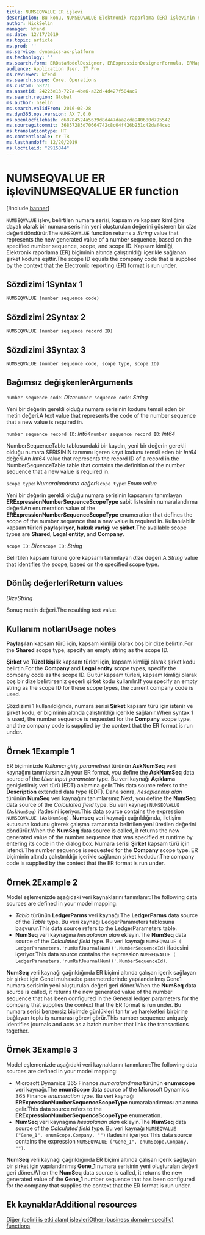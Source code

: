 ```yaml
---
title: NUMSEQVALUE ER işlevi
description: Bu konu, NUMSEQVALUE Elektronik raporlama (ER) işlevinin nasıl kullanıldığı hakkında bilgi sağlar.
author: NickSelin
manager: kfend
ms.date: 12/17/2019
ms.topic: article
ms.prod: ''
ms.service: dynamics-ax-platform
ms.technology: ''
ms.search.form: ERDataModelDesigner, ERExpressionDesignerFormula, ERMappedFormatDesigner, ERModelMappingDesigner
audience: Application User, IT Pro
ms.reviewer: kfend
ms.search.scope: Core, Operations
ms.custom: 58771
ms.assetid: 24223e13-727a-4be6-a22d-4d427f504ac9
ms.search.region: Global
ms.author: nselin
ms.search.validFrom: 2016-02-28
ms.dyn365.ops.version: AX 7.0.0
ms.openlocfilehash: d68784524a5639d8d447daa2cda940680d795542
ms.sourcegitcommit: 36857283d70664742c8c04f426b231c42daf4ceb
ms.translationtype: HT
ms.contentlocale: tr-TR
ms.lasthandoff: 12/20/2019
ms.locfileid: "2915844"
---
```

# <span data-ttu-id="fc0c9-103"><a name="NUMSEQVALUE">NUMSEQVALUE ER işlevi</a></span><span class="sxs-lookup"><span data-stu-id="fc0c9-103"><a name="NUMSEQVALUE">NUMSEQVALUE ER function</a></span></span>

[!include [banner](../includes/banner.md)]

<span data-ttu-id="fc0c9-104">`NUMSEQVALUE` işlev, belirtilen numara serisi, kapsam ve kapsam kimliğine dayalı olarak bir numara serisinin yeni oluşturulan değerini gösteren bir *dize* değeri döndürür.</span><span class="sxs-lookup"><span data-stu-id="fc0c9-104">The `NUMSEQVALUE` function returns a *String* value that represents the new generated value of a number sequence, based on the specified number sequence, scope, and scope ID.</span></span> <span data-ttu-id="fc0c9-105">Kapsam kimliği, Elektronik raporlama (ER) biçiminin altında çalıştırıldığı içerikle sağlanan şirket koduna eşittir.</span><span class="sxs-lookup"><span data-stu-id="fc0c9-105">The scope ID equals the company code that is supplied by the context that the Electronic reporting (ER) format is run under.</span></span>

## <a name="syntax-1"></a><span data-ttu-id="fc0c9-106">Sözdizimi 1</span><span class="sxs-lookup"><span data-stu-id="fc0c9-106">Syntax 1</span></span>

```
NUMSEQVALUE (number sequence code)
```

## <a name="syntax-2"></a><span data-ttu-id="fc0c9-107">Sözdizimi 2</span><span class="sxs-lookup"><span data-stu-id="fc0c9-107">Syntax 2</span></span>

```
NUMSEQVALUE (number sequence record ID)
```

## <a name="syntax-3"></a><span data-ttu-id="fc0c9-108">Sözdizimi 3</span><span class="sxs-lookup"><span data-stu-id="fc0c9-108">Syntax 3</span></span>

```
NUMSEQVALUE (number sequence code, scope type, scope ID)
```

## <a name="arguments"></a><span data-ttu-id="fc0c9-109">Bağımsız değişkenler</span><span class="sxs-lookup"><span data-stu-id="fc0c9-109">Arguments</span></span>

<span data-ttu-id="fc0c9-110">`number sequence code`: *Dize*</span><span class="sxs-lookup"><span data-stu-id="fc0c9-110">`number sequence code`: *String*</span></span>

<span data-ttu-id="fc0c9-111">Yeni bir değerin gerekli olduğu numara serisinin kodunu temsil eden bir metin değeri.</span><span class="sxs-lookup"><span data-stu-id="fc0c9-111">A text value that represents the code of the number sequence that a new value is required in.</span></span>

<span data-ttu-id="fc0c9-112">`number sequence record ID`: *Int64*</span><span class="sxs-lookup"><span data-stu-id="fc0c9-112">`number sequence record ID`: *Int64*</span></span>

<span data-ttu-id="fc0c9-113">NumberSequenceTable tablosundaki bir kaydın, yeni bir değerin gerekli olduğu numara SERISININ tanımını içeren kayıt kodunu temsil eden bir *Int64* değeri.</span><span class="sxs-lookup"><span data-stu-id="fc0c9-113">An *Int64* value that represents the record ID of a record in the NumberSequenceTable table that contains the definition of the number sequence that a new value is required in.</span></span>

<span data-ttu-id="fc0c9-114">`scope type`: *Numaralandırma değeri*</span><span class="sxs-lookup"><span data-stu-id="fc0c9-114">`scope type`: *Enum value*</span></span>

<span data-ttu-id="fc0c9-115">Yeni bir değerin gerekli olduğu numara serisinin kapsamını tanımlayan **ERExpressionNumberSequenceScopeType** sabit listesinin numaralandırma değeri.</span><span class="sxs-lookup"><span data-stu-id="fc0c9-115">An enumeration value of the **ERExpressionNumberSequenceScopeType** enumeration that defines the scope of the number sequence that a new value is required in.</span></span> <span data-ttu-id="fc0c9-116">Kullanılabilir kapsam türleri **paylaşılıyor**, **hukuk varlığı** ve **şirket.**</span><span class="sxs-lookup"><span data-stu-id="fc0c9-116">The available scope types are **Shared**, **Legal entity**, and **Company**.</span></span>

<span data-ttu-id="fc0c9-117">`scope ID`: *Dize*</span><span class="sxs-lookup"><span data-stu-id="fc0c9-117">`scope ID`: *String*</span></span>

<span data-ttu-id="fc0c9-118">Belirtilen kapsam türüne göre kapsamı tanımlayan *dize* değeri.</span><span class="sxs-lookup"><span data-stu-id="fc0c9-118">A *String* value that identifies the scope, based on the specified scope type.</span></span>

## <a name="return-values"></a><span data-ttu-id="fc0c9-119">Dönüş değerleri</span><span class="sxs-lookup"><span data-stu-id="fc0c9-119">Return values</span></span>

<span data-ttu-id="fc0c9-120">*Dize*</span><span class="sxs-lookup"><span data-stu-id="fc0c9-120">*String*</span></span>

<span data-ttu-id="fc0c9-121">Sonuç metin değeri.</span><span class="sxs-lookup"><span data-stu-id="fc0c9-121">The resulting text value.</span></span>

## <a name="usage-notes"></a><span data-ttu-id="fc0c9-122">Kullanım notları</span><span class="sxs-lookup"><span data-stu-id="fc0c9-122">Usage notes</span></span>

<span data-ttu-id="fc0c9-123">**Paylaşılan** kapsam türü için, kapsam kimliği olarak boş bir dize belirtin.</span><span class="sxs-lookup"><span data-stu-id="fc0c9-123">For the **Shared** scope type, specify an empty string as the scope ID.</span></span>

<span data-ttu-id="fc0c9-124">**Şirket** ve **Tüzel kişilik** kapsam türleri için, kapsam kimliği olarak şirket kodu belirtin.</span><span class="sxs-lookup"><span data-stu-id="fc0c9-124">For the **Company** and **Legal entity** scope types, specify the company code as the scope ID.</span></span> <span data-ttu-id="fc0c9-125">Bu tür kapsam türleri, kapsam kimliği olarak boş bir dize belirtirseniz geçerli şirket kodu kullanılır.</span><span class="sxs-lookup"><span data-stu-id="fc0c9-125">If you specify an empty string as the scope ID for these scope types, the current company code is used.</span></span>

<span data-ttu-id="fc0c9-126">Sözdizimi 1 kullanıldığında, numara serisi **Şirket** kapsam türü için istenir ve şirket kodu, er biçiminin altında çalıştırıldığı içerikle sağlanır.</span><span class="sxs-lookup"><span data-stu-id="fc0c9-126">When syntax 1 is used, the number sequence is requested for the **Company** scope type, and the company code is supplied by the context that the ER format is run under.</span></span>

## <a name="example-1"></a><span data-ttu-id="fc0c9-127">Örnek 1</span><span class="sxs-lookup"><span data-stu-id="fc0c9-127">Example 1</span></span>

<span data-ttu-id="fc0c9-128">ER biçiminizde *Kullanıcı giriş parametresi* türünün **AskNumSeq** veri kaynağını tanımlarsınız.</span><span class="sxs-lookup"><span data-stu-id="fc0c9-128">In your ER format, you define the **AskNumSeq** data source of the *User input parameter* type.</span></span> <span data-ttu-id="fc0c9-129">Bu veri kaynağı **Açıklama** genişletilmiş veri türü (EDT) anlamına gelir.</span><span class="sxs-lookup"><span data-stu-id="fc0c9-129">This data source refers to the **Description** extended data type (EDT).</span></span> <span data-ttu-id="fc0c9-130">Daha sonra, *hesaplanmış alan* türünün **NumSeq** veri kaynağını tanımlarsınız.</span><span class="sxs-lookup"><span data-stu-id="fc0c9-130">Next, you define the **NumSeq** data source of the *Calculated field* type.</span></span> <span data-ttu-id="fc0c9-131">Bu veri kaynağı `NUMSEQVALUE (AskNumSeq)` ifadesini içeriyor.</span><span class="sxs-lookup"><span data-stu-id="fc0c9-131">This data source contains the expression `NUMSEQVALUE (AskNumSeq)`.</span></span> <span data-ttu-id="fc0c9-132">**Numseq** veri kaynağı çağrıldığında, iletişim kutusuna kodunu girerek çalışma zamanında belirtilen yeni üretilen değerini döndürür.</span><span class="sxs-lookup"><span data-stu-id="fc0c9-132">When the **NumSeq** data source is called, it returns the new generated value of the number sequence that was specified at runtime by entering its code in the dialog box.</span></span> <span data-ttu-id="fc0c9-133">Numara serisi **Şirket** kapsam türü için istendi.</span><span class="sxs-lookup"><span data-stu-id="fc0c9-133">The number sequence is requested for the **Company** scope type.</span></span> <span data-ttu-id="fc0c9-134">ER biçiminin altında çalıştırıldığı içerikle sağlanan şirket kodudur.</span><span class="sxs-lookup"><span data-stu-id="fc0c9-134">The company code is supplied by the context that the ER format is run under.</span></span>

## <a name="example-2"></a><span data-ttu-id="fc0c9-135">Örnek 2</span><span class="sxs-lookup"><span data-stu-id="fc0c9-135">Example 2</span></span>

<span data-ttu-id="fc0c9-136">Model eşlemenizde aşağıdaki veri kaynaklarını tanımlanır:</span><span class="sxs-lookup"><span data-stu-id="fc0c9-136">The following data sources are defined in your model mapping:</span></span>

- <span data-ttu-id="fc0c9-137">*Tablo* türünün **LedgerParms** veri kaynağı.</span><span class="sxs-lookup"><span data-stu-id="fc0c9-137">The **LedgerParms** data source of the *Table* type.</span></span> <span data-ttu-id="fc0c9-138">Bu veri kaynağı LedgerParameters tablosuna başvurur.</span><span class="sxs-lookup"><span data-stu-id="fc0c9-138">This data source refers to the LedgerParameters table.</span></span>
- <span data-ttu-id="fc0c9-139">**NumSeq** veri kaynağına *hesaplanan alan* ekleyin.</span><span class="sxs-lookup"><span data-stu-id="fc0c9-139">The **NumSeq** data source of the *Calculated field* type.</span></span> <span data-ttu-id="fc0c9-140">Bu veri kaynağı `NUMSEQVALUE ( LedgerParameters.'numRefJournalNum()'.NumberSequenceId)` ifadesini içeriyor.</span><span class="sxs-lookup"><span data-stu-id="fc0c9-140">This data source contains the expression `NUMSEQVALUE ( LedgerParameters.'numRefJournalNum()'.NumberSequenceId)`.</span></span>

<span data-ttu-id="fc0c9-141">**NumSeq** veri kaynağı çağrıldığında ER biçimi altında çalışan içerik sağlayan bir şirket için Genel muhasebe parametrelerinde yapılandırılmış Gene1 numara serisinin yeni oluşturulan değeri geri döner.</span><span class="sxs-lookup"><span data-stu-id="fc0c9-141">When the **NumSeq** data source is called, it returns the new generated value of the number sequence that has been configured in the General ledger parameters for the company that supplies the context that the ER format is run under.</span></span> <span data-ttu-id="fc0c9-142">Bu numara serisi benzersiz biçimde günlükleri tanıtır ve hareketleri birbirine bağlayan toplu iş numarası görevi görür.</span><span class="sxs-lookup"><span data-stu-id="fc0c9-142">This number sequence uniquely identifies journals and acts as a batch number that links the transactions together.</span></span>

## <a name="example-3"></a><span data-ttu-id="fc0c9-143">Örnek 3</span><span class="sxs-lookup"><span data-stu-id="fc0c9-143">Example 3</span></span>

<span data-ttu-id="fc0c9-144">Model eşlemenizde aşağıdaki veri kaynaklarını tanımlanır:</span><span class="sxs-lookup"><span data-stu-id="fc0c9-144">The following data sources are defined in your model mapping:</span></span>

- <span data-ttu-id="fc0c9-145">Microsoft Dynamics 365 Finance *numaralandırma* türünün **enumscope** veri kaynağı.</span><span class="sxs-lookup"><span data-stu-id="fc0c9-145">The **enumScope** data source of the Microsoft Dynamics 365 Finance *enumeration* type.</span></span> <span data-ttu-id="fc0c9-146">Bu veri kaynağı **ERExpressionNumberSequenceScopeType** numaralandırması anlamına gelir.</span><span class="sxs-lookup"><span data-stu-id="fc0c9-146">This data source refers to the **ERExpressionNumberSequenceScopeType** enumeration.</span></span>
- <span data-ttu-id="fc0c9-147">**NumSeq** veri kaynağına *hesaplanan alan* ekleyin.</span><span class="sxs-lookup"><span data-stu-id="fc0c9-147">The **NumSeq** data source of the *Calculated field* type.</span></span> <span data-ttu-id="fc0c9-148">Bu veri kaynağı `NUMSEQVALUE ("Gene_1", enumScope.Company, "")` ifadesini içeriyor.</span><span class="sxs-lookup"><span data-stu-id="fc0c9-148">This data source contains the expression `NUMSEQVALUE ("Gene_1", enumScope.Company, "")`.</span></span>

<span data-ttu-id="fc0c9-149">**NumSeq** veri kaynağı çağrıldığında ER biçimi altında çalışan içerik sağlayan bir şirket için yapılandırılmış **Gene\_1** numara serisinin yeni oluşturulan değeri geri döner.</span><span class="sxs-lookup"><span data-stu-id="fc0c9-149">When the **NumSeq** data source is called, it returns the new generated value of the **Gene\_1** number sequence that has been configured for the company that supplies the context that the ER format is run under.</span></span>

## <a name="additional-resources"></a><span data-ttu-id="fc0c9-150">Ek kaynaklar</span><span class="sxs-lookup"><span data-stu-id="fc0c9-150">Additional resources</span></span>

[<span data-ttu-id="fc0c9-151">Diğer (belirli iş etki alanı) işlevleri</span><span class="sxs-lookup"><span data-stu-id="fc0c9-151">Other (business domain–specific) functions</span></span>](er-functions-category-other.md)
